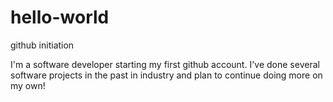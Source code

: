# hello-world
github initiation

I'm a software developer starting my first github account. I've done several software projects in the past in industry and plan to continue doing more on my own!
